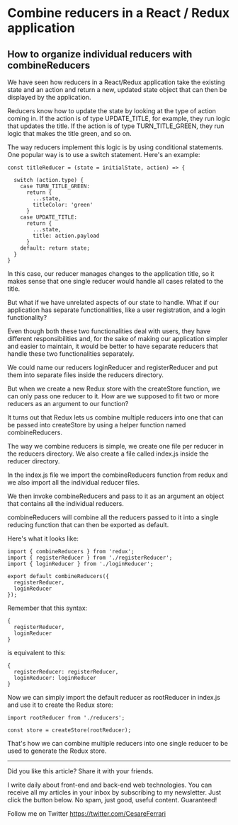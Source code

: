 # Combine reducers in a React / Redux application
## How to organize individual reducers with combineReducers

We have seen how reducers in a React/Redux application take the existing state and an action and return a new, updated state object that can then be displayed by the application.

Reducers know how to update the state by looking at the type of action coming in. If the action is of type UPDATE_TITLE, for example, they run logic that updates the title.  If the action is of type TURN_TITLE_GREEN, they run logic that makes the title green, and so on.

The way reducers implement this logic is by using conditional statements. One popular way is to use a switch statement. Here's an example:

```
const titleReducer = (state = initialState, action) => {

  switch (action.type) {
    case TURN_TITLE_GREEN: 
      return {
        ...state,
        titleColor: 'green'
      }
    case UPDATE_TITLE: 
      return {
        ...state,
        title: action.payload
      }
    default: return state;
  }
}
```

In this case, our reducer manages changes to the application title, so it makes sense that one single reducer would handle all cases related to the title.

But what if we have unrelated aspects of our state to handle. What if our application has separate functionalities, like a user registration, and a login functionality?

Even though both these two functionalities deal with users, they have different responsibilities and, for the sake of making our application simpler and easier to maintain, it would be better to have separate reducers that handle these two functionalities separately.

We could name our reducers loginReducer and registerReducer and put them into separate files inside the reducers directory.

But when we create a new Redux store with the createStore function, we can only pass one reducer to it.  How are we supposed to fit two or more reducers as an argument to our function?

It turns out that Redux lets us combine multiple reducers into one that can be passed into createStore by using a helper function named combineReducers.

The way we combine reducers is simple, we create one file per reducer in the reducers directory. We also create a file called index.js inside the reducer directory.

In the index.js file we import the combineReducers function from redux and we also import all the individual reducer files.

We then invoke combineReducers and pass to it as an argument an object that contains all the individual reducers.

combineReducers will combine all the reducers passed to it into a single reducing function that can then be exported as default.

Here's what it looks like:

```
import { combineReducers } from 'redux';
import { registerReducer } from './registerReducer';
import { loginReducer } from './loginReducer';

export default combineReducers({
  registerReducer,
  loginReducer
});
```

Remember that this syntax:

```
{
  registerReducer,
  loginReducer
}
```

is equivalent to this:

```
{
  registerReducer: registerReducer,
  loginReducer: loginReducer
}
```

Now we can simply import the default reducer as rootReducer in index.js and use it to create the Redux store: 

```
import rootReducer from './reducers';

const store = createStore(rootReducer);
```

That's how we can combine multiple reducers into one single reducer to be used to generate the Redux store.


---

Did you like this article?  Share it with your friends. 

I write daily about front-end and back-end web technologies. 
You can receive all my articles in your inbox by subscribing to my newsletter. Just click the button below. No spam, just good, useful content. Guaranteed!

Follow me on Twitter
https://twitter.com/CesareFerrari



